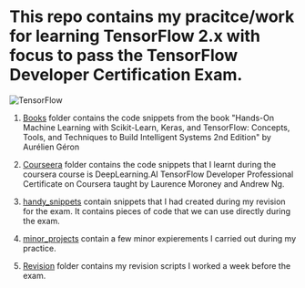 # This repo contains my pracitce/work for learning TensorFlow 2.x with focus to pass the TensorFlow Developer Certification Exam.

![TensorFlow](https://1.bp.blogspot.com/-gbwBTpsa2GA/XmmgEwFv5wI/AAAAAAAAC1U/k9UlGISLDjc_HwHtPfDcw1-W46M2LFt9wCLcBGAsYHQ/s1600/tf_badge_cert_tf_certified_developer.png)

1. [Books](https://github.com/Virajdatt/TensorFlow_Cert_Learning/tree/main/Book) folder contains the code snippets from the book "Hands-On Machine Learning with Scikit-Learn, Keras, and TensorFlow: Concepts, Tools, and Techniques to Build Intelligent Systems 2nd Edition" by Aurélien Géron

2. [Courseera](https://github.com/Virajdatt/TensorFlow_Cert_Learning/tree/main/Coursera) folder contains the code snippets that I learnt during the coursera course is DeepLearning.AI TensorFlow Developer Professional Certificate on Coursera taught by Laurence Moroney and Andrew Ng.

3. [handy_snippets](https://github.com/Virajdatt/TensorFlow_Cert_Learning/tree/main/handy_snippets) contain snippets that I had created during my revision for the exam. It contains pieces of code that we can use directly during the exam.

4. [minor_projects](https://github.com/Virajdatt/TensorFlow_Cert_Learning/tree/main/minor_projects) contain a few minor expierements I carried out during my practice.

5. [Revision](https://github.com/Virajdatt/TensorFlow_Cert_Learning/tree/main/revision) folder contains  my revision scripts I worked a week before the exam.

